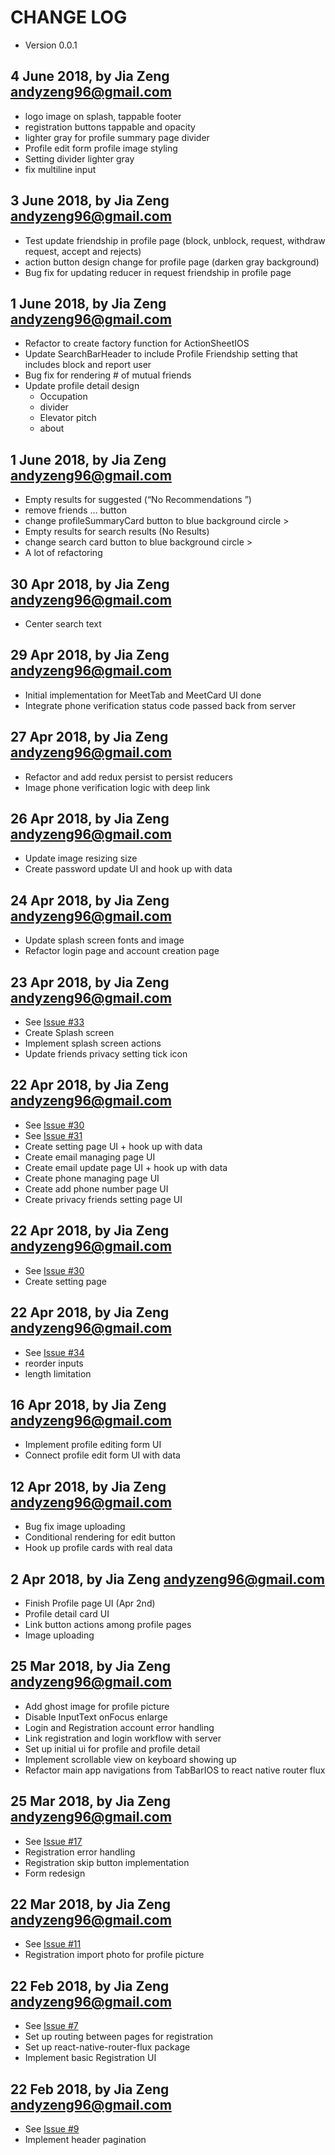 # CHANGE LOG
<!-- Format:
## 23 Jan 2018, by Jia Zeng <andyzeng96@gmail.com>
* Change 1, issue #12
* Change 2
* Change 3

if there is corresponding issue, state it
-->

* Version 0.0.1
## 4 June 2018, by Jia Zeng <andyzeng96@gmail.com>
* logo image on splash, tappable footer
* registration buttons tappable and opacity
* lighter gray for profile summary page divider
* Profile edit form profile image styling
* Setting divider lighter gray
* fix multiline input

## 3 June 2018, by Jia Zeng <andyzeng96@gmail.com>
* Test update friendship in profile page (block, unblock, request, withdraw request, accept and rejects)
* action button design change for profile page (darken gray background)
* Bug fix for updating reducer in request friendship in profile page

## 1 June 2018, by Jia Zeng <andyzeng96@gmail.com>
* Refactor to create factory function for ActionSheetIOS
* Update SearchBarHeader to include Profile Friendship setting
  that includes block and report user
* Bug fix for rendering # of mutual friends
* Update profile detail design
  * Occupation
  * divider
  * Elevator pitch
  * about

## 1 June 2018, by Jia Zeng <andyzeng96@gmail.com>
* Empty results for suggested (“No Recommendations ”)
* remove friends … button
* change profileSummaryCard button to blue background circle >
* Empty results for search results (No Results)
* change search card button to blue background circle >
* A lot of refactoring

## 30 Apr 2018, by Jia Zeng <andyzeng96@gmail.com>
* Center search text

## 29 Apr 2018, by Jia Zeng <andyzeng96@gmail.com>
* Initial implementation for MeetTab and MeetCard UI done
* Integrate phone verification status code passed back from server

## 27 Apr 2018, by Jia Zeng <andyzeng96@gmail.com>
* Refactor and add redux persist to persist reducers
* Image phone verification logic with deep link

## 26 Apr 2018, by Jia Zeng <andyzeng96@gmail.com>
* Update image resizing size
* Create password update UI and hook up with data

## 24 Apr 2018, by Jia Zeng <andyzeng96@gmail.com>
* Update splash screen fonts and image
* Refactor login page and account creation page

## 23 Apr 2018, by Jia Zeng <andyzeng96@gmail.com>
* See [Issue #33](https://github.com/somechild/goalmogul-ios/issues/33)
* Create Splash screen
* Implement splash screen actions
* Update friends privacy setting tick icon

## 22 Apr 2018, by Jia Zeng <andyzeng96@gmail.com>
* See [Issue #30](https://github.com/somechild/goalmogul-ios/issues/30)
* See [Issue #31](https://github.com/somechild/goalmogul-ios/issues/31)
* Create setting page UI + hook up with data
* Create email managing page UI
* Create email update page UI + hook up with data
* Create phone managing page UI
* Create add phone number page UI
* Create privacy friends setting page UI

## 22 Apr 2018, by Jia Zeng <andyzeng96@gmail.com>
* See [Issue #30](https://github.com/somechild/goalmogul-ios/issues/30)
* Create setting page

## 22 Apr 2018, by Jia Zeng <andyzeng96@gmail.com>
* See [Issue #34](https://github.com/somechild/goalmogul-ios/issues/34)
* reorder inputs
* length limitation

## 16 Apr 2018, by Jia Zeng <andyzeng96@gmail.com>
* Implement profile editing form UI
* Connect profile edit form UI with data

## 12 Apr 2018, by Jia Zeng <andyzeng96@gmail.com>
* Bug fix image uploading
* Conditional rendering for edit button
* Hook up profile cards with real data

## 2 Apr 2018, by Jia Zeng <andyzeng96@gmail.com>
* Finish Profile page UI (Apr 2nd)
* Profile detail card UI
* Link button actions among profile pages
* Image uploading

## 25 Mar 2018, by Jia Zeng <andyzeng96@gmail.com>
* Add ghost image for profile picture
* Disable InputText onFocus enlarge
* Login and Registration account error handling
* Link registration and login workflow with server
* Set up initial ui for profile and profile detail
* Implement scrollable view on keyboard showing up
* Refactor main app navigations from TabBarIOS to react native router flux

## 25 Mar 2018, by Jia Zeng <andyzeng96@gmail.com>
* See [Issue #17](https://github.com/somechild/goalmogul-ios/issues/17)
* Registration error handling
* Registration skip button implementation
* Form redesign

## 22 Mar 2018, by Jia Zeng <andyzeng96@gmail.com>
* See [Issue #11](https://github.com/somechild/goalmogul-ios/issues/11)
* Registration import photo for profile picture

## 22 Feb 2018, by Jia Zeng <andyzeng96@gmail.com>
* See [Issue #7](https://github.com/somechild/goalmogul-ios/issues/7)
* Set up routing between pages for registration
* Set up react-native-router-flux package
* Implement basic Registration UI

## 22 Feb 2018, by Jia Zeng <andyzeng96@gmail.com>
* See [Issue #9](https://github.com/somechild/goalmogul-ios/issues/9)
* Implement header pagination
